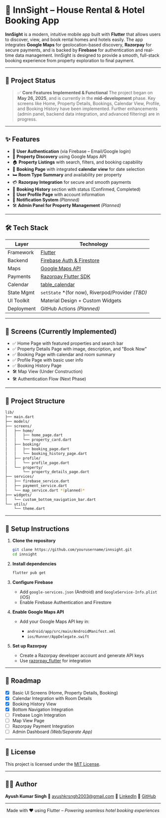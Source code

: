 # 🏨 InnSight – House Rental & Hotel Booking App

**InnSight** is a modern, intuitive mobile app built with **Flutter** that allows users to discover, view, and book rental homes and hotels easily. The app integrates **Google Maps** for geolocation-based discovery, **Razorpay** for secure payments, and is backed by **Firebase** for authentication and real-time data management. InnSight is designed to provide a smooth, full-stack booking experience from property exploration to final payment.

---

## 🚀 Project Status

> ✅ **Core Features Implemented & Functional**
> The project began on **May 26, 2025**, and is currently in the **mid-development** phase. Key screens like Home, Property Details, Bookings, Calendar View, Profile, and Booking History have been implemented. Further enhancements (admin panel, backend data integration, and advanced filtering) are in progress.

---

## ✨ Features

* 🔐 **User Authentication** (via Firebase – Email/Google login)
* 📍 **Property Discovery** using Google Maps API
* 🏠 **Property Listings** with search, filters, and booking capability
* 📅 **Booking Page** with integrated **calendar view** for date selection
* 🛏️ **Room Type Summary** and availability per property
* 💳 **Razorpay Integration** for secure and smooth payments
* 📓 **Booking History** section with status (Confirmed, Completed)
* 👤 **User Profile Page** with account information
* 🔔 **Notification System** *(Planned)*
* 🛠️ **Admin Panel for Property Management** *(Planned)*

---

## 🛠️ Tech Stack

| Layer      | Technology                                                                             |
| ---------- | -------------------------------------------------------------------------------------- |
| Framework  | [Flutter](https://flutter.dev/)                                                        |
| Backend    | [Firebase Auth & Firestore](https://firebase.google.com/)                              |
| Maps       | [Google Maps API](https://developers.google.com/maps)                                  |
| Payments   | [Razorpay Flutter SDK](https://razorpay.com/docs/payment-gateway/flutter-integration/) |
| Calendar   | [table\_calendar](https://pub.dev/packages/table_calendar)                             |
| State Mgmt | `setState` \*(for now), Riverpod/Provider *(TBD)*                                      |
| UI Toolkit | Material Design + Custom Widgets                                                       |
| Deployment | GitHub Actions *(Planned)*                                                             |

---

## 📱 Screens (Currently Implemented)

* ✅ Home Page with featured properties and search bar
* ✅ Property Details Page with image, description, and "Book Now"
* ✅ Booking Page with calendar and room summary
* ✅ Profile Page with basic user info
* ✅ Booking History Page
* 🛠️ Map View (Under Construction)
* 🛠️ Authentication Flow (Next Phase)

---

## 📂 Project Structure

```bash
lib/
├── main.dart
├── models/
├── screens/
│   ├── home/
│   │   ├── home_page.dart
│   │   └── property_card.dart
│   ├── booking/
│   │   ├── booking_page.dart
│   │   └── booking_history_page.dart
│   ├── profile/
│   │   └── profile_page.dart
│   └── property/
│       └── property_details_page.dart
├── services/
│   ├── firebase_service.dart
│   ├── payment_service.dart
│   └── map_service.dart *(planned)*
├── widgets/
│   └── custom_bottom_navigation_bar.dart
└── utils/
    └── theme.dart
```

---

## 🔧 Setup Instructions

1. **Clone the repository**

   ```bash
   git clone https://github.com/yourusername/innsight.git
   cd innsight
   ```

2. **Install dependencies**

   ```bash
   flutter pub get
   ```

3. **Configure Firebase**

   * Add `google-services.json` (Android) and `GoogleService-Info.plist` (iOS)
   * Enable Firebase Authentication and Firestore

4. **Enable Google Maps API**

   * Add your Google Maps API key in:

     * `android/app/src/main/AndroidManifest.xml`
     * `ios/Runner/AppDelegate.swift`

5. **Set up Razorpay**

   * Create a Razorpay developer account and generate API keys
   * Use [razorpay\_flutter](https://pub.dev/packages/razorpay_flutter) for integration

---

## 📌 Roadmap

* [x] Basic UI Screens (Home, Property Details, Booking)
* [x] Calendar Integration with Room Details
* [x] Booking History View
* [x] Bottom Navigation Integration
* [ ] Firebase Login Integration
* [ ] Map View Page
* [ ] Razorpay Payment Integration
* [ ] Admin Dashboard *(Web/Separate App)*

---

## 📄 License

This project is licensed under the [MIT License](LICENSE).

---

## 🙋‍♂️ Author

**Ayush Kumar Singh**
📧 [ayushkrsngh2003@gmail.com](mailto:ayushkrsngh2003@gmail.com)
🔗 [LinkedIn](https://www.linkedin.com/in/ayush-kumar-singh-8b6b00249)
🔗 [GitHub](https://github.com/AyushKr2003)


---

<p align="center">
  Made with ❤️ using Flutter – <em>Powering seamless hotel booking experiences</em>
</p>


